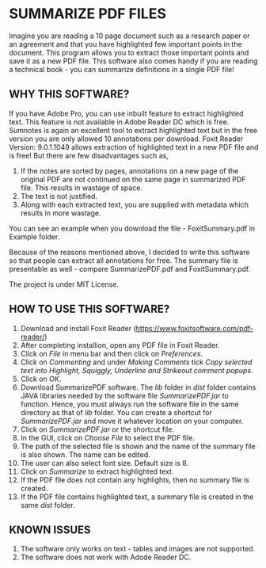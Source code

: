 # SUMMARIZE PDF FILES

Imagine you are reading a 10 page document such as a research paper or an agreement and that you have highlighted few important points in the document. This program allows you to extract those important points and save it as a new PDF file. This software also comes handy if you are reading a technical book - you can summarize definitions in a single PDF file!

## WHY THIS SOFTWARE?

If you have Adobe Pro, you can use inbuilt feature to extract highlighted text. This feature is not available in Adobe Reader DC which is free. Sumnotes is again an excellent tool to extract highlighted text but in the free version you are only allowed 10 annotations per download. Foxit Reader Version: 9.0.1.1049 allows extraction of highlighted text in a new PDF file and is free! But there are few disadvantages such as,

1. If the notes are sorted by pages, annotations on a new page of the original PDF are not continued on the same page in summarized PDF file. This results in wastage of space.
2. The text is not justified.
3. Along with each extracted text, you are supplied with metadata which results in more wastage.

You can see an example when you download the file - FoxitSummary.pdf in Example folder.

Because of the reasons mentioned above, I decided to write this software so that people can extract all annotations for free. The summary file is presentable as well - compare SummarizePDF.pdf and FoxitSummary.pdf.

The project is under MIT License.

## HOW TO USE THIS SOFTWARE?

1. Download and install Foxit Reader (https://www.foxitsoftware.com/pdf-reader/)
2. After completing installion, open any PDF file in Foxit Reader.
3. Click on *File* in menu bar and then click on *Preferences*.
4. Click on *Commenting* and under *Making Comments* tick *Copy selected text into Highlight, Squiggly, Underline and Strikeout comment popups*.
5. Click on *OK*.
6. Download SummarizePDF software. The *lib* folder in *dist* folder contains JAVA libraries needed by the software file *SummarizePDF.jar* to function. Hence, you must always run the software file in the same directory as that of *lib* folder. You can create a shortcut for *SummarizePDF.jar* and move it whatever location on your computer.
7. Click on *SummarizePDF.jar* or the shortcut file.
8. In the GUI, click on *Choose File* to select the PDF file.
9. The path of the selected file is shown and the name of the summary file is also shown. The name can be edited.
10. The user can also select font size. Default size is 8.
11. Click on *Summarize* to extract highlighted text.
12. If the PDF file does not contain any highlights, then no summary file is created.
13. If the PDF file contains highlighted text, a summary file is created in the same *dist* folder.

## KNOWN ISSUES

1. The software only works on text - tables and images are not supported.
2. The software does not work with Adode Reader DC.
